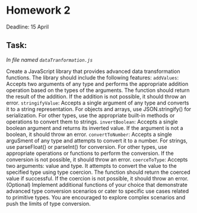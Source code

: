 # Homework 2

Deadline: 15 April

## Task:

*In file named `dataTranformation.js`*

Create a JavaScript library that provides advanced data transformation functions. The library should include the following features:
`addValues`: Accepts two arguments of any type and performs the appropriate addition operation based on the types of the arguments. The function should return the result of the addition. If the addition is not possible, it should throw an error.
`stringifyValue`: Accepts a single argument of any type and converts it to a string representation. For objects and arrays, use JSON.stringify() for serialization. For other types, use the appropriate built-in methods or operations to convert them to strings.
`invertBoolean`: Accepts a single boolean argument and returns its inverted value. If the argument is not a boolean, it should throw an error.
`convertToNumber`: Accepts a single arguSment of any type and attempts to convert it to a number. For strings, use parseFloat() or parseInt() for conversion. For other types, use appropriate operations or functions to perform the conversion. If the conversion is not possible, it should throw an error.
`coerceToType`: Accepts two arguments: value and type. It attempts to convert the value to the specified type using type coercion. The function should return the coerced value if successful. If the coercion is not possible, it should throw an error.
(Optional) Implement additional functions of your choice that demonstrate advanced type conversion scenarios or cater to specific use cases related to primitive types. You are encouraged to explore complex scenarios and push the limits of type conversion.
